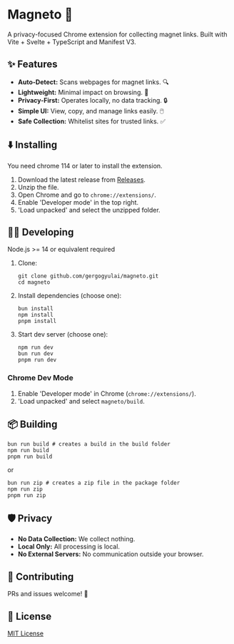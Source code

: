 # Magneto 🧲

A privacy-focused Chrome extension for collecting magnet links. Built with Vite + Svelte + TypeScript and Manifest V3.

## ✨ Features

*   **Auto-Detect:** Scans webpages for magnet links. 🔍
*   **Lightweight:** Minimal impact on browsing. 🚀
*   **Privacy-First:** Operates locally, no data tracking. 🔒
*   **Simple UI:** View, copy, and manage links easily. 🖱️
*   **Safe Collection:** Whitelist sites for trusted links. ✅

## ⬇️ Installing

You need chrome 114 or later to install the extension.
1.  Download the latest release from [Releases](https://github.com/gergogyulai/magneto/releases).
2.  Unzip the file.
3.  Open Chrome and go to `chrome://extensions/`.
4.  Enable 'Developer mode' in the top right.
5.  'Load unpacked' and select the unzipped folder.


## 👨‍💻 Developing
  Node.js >= 14 or equivalent required

1.  Clone:

    ```shell
    git clone github.com/gergogyulai/magneto.git
    cd magneto
    ```
2.  Install dependencies (choose one):

    ```shell
    bun install
    npm install
    pnpm install
    ```

3.  Start dev server (choose one):

    ```shell
    npm run dev
    bun run dev
    pnpm run dev
    ```

### Chrome Dev Mode

1.  Enable 'Developer mode' in Chrome (`chrome://extensions/`).
2.  'Load unpacked' and select `magneto/build`.

## 📦 Building

```shell
bun run build # creates a build in the build folder
npm run build
pnpm run build
```
or
```shell
bun run zip # creates a zip file in the package folder
npm run zip
pnpm run zip
```

## 🛡️ Privacy

*   **No Data Collection:** We collect nothing.
*   **Local Only:** All processing is local.
*   **No External Servers:** No communication outside your browser.

## 🤝 Contributing

PRs and issues welcome! 🙏

## 📜 License

[MIT License](LICENSE)
